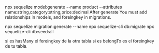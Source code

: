 npx sequelize model:generate --name product --attributes name:string,category:string,price:decimal
After generate You must add relationships in models, and foreingkey in migrations.  

npx sequelize migration:generate --name <nombre-de-la-migracion>
npx sequelize-cli db:migrate
npx sequelize-cli db:seed:all


si es hasMany el foreingkey de la otra tabla
si es belongTo es el foreingkey de tu tabla. 
